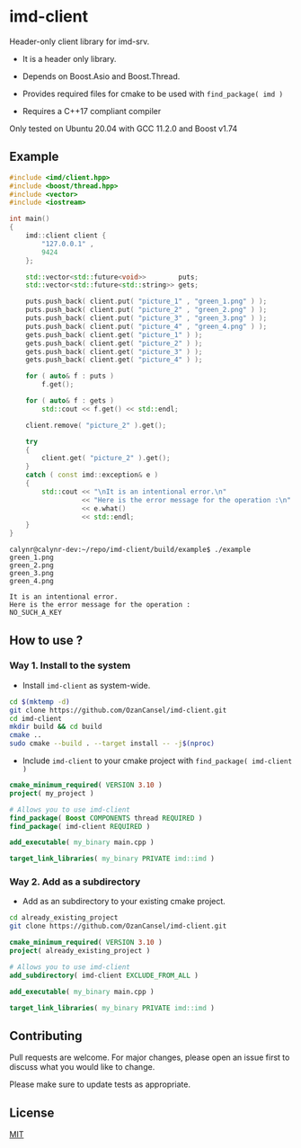 # imd-client
Header-only client library for imd-srv.

- It is a header only library.

- Depends on Boost.Asio and Boost.Thread.

- Provides required files for cmake to be used with `find_package( imd )`

- Requires a C++17 compliant compiler

Only tested on Ubuntu 20.04 with GCC 11.2.0 and Boost v1.74

## Example

``` C++
#include <imd/client.hpp>
#include <boost/thread.hpp>
#include <vector>
#include <iostream>

int main()
{
    imd::client client {
        "127.0.0.1" ,
        9424
    };

    std::vector<std::future<void>>        puts;
    std::vector<std::future<std::string>> gets;

    puts.push_back( client.put( "picture_1" , "green_1.png" ) );
    puts.push_back( client.put( "picture_2" , "green_2.png" ) );
    puts.push_back( client.put( "picture_3" , "green_3.png" ) );
    puts.push_back( client.put( "picture_4" , "green_4.png" ) );
    gets.push_back( client.get( "picture_1" ) );
    gets.push_back( client.get( "picture_2" ) );
    gets.push_back( client.get( "picture_3" ) );
    gets.push_back( client.get( "picture_4" ) );

    for ( auto& f : puts )
        f.get();

    for ( auto& f : gets )
        std::cout << f.get() << std::endl;

    client.remove( "picture_2" ).get();

    try
    {
        client.get( "picture_2" ).get();
    }
    catch ( const imd::exception& e )
    {
        std::cout << "\nIt is an intentional error.\n"
                  << "Here is the error message for the operation :\n"
                  << e.what()
                  << std::endl;
    }
}
```

```console
calynr@calynr-dev:~/repo/imd-client/build/example$ ./example 
green_1.png
green_2.png
green_3.png
green_4.png

It is an intentional error.
Here is the error message for the operation :
NO_SUCH_A_KEY
```

## How to use ?
### Way 1. Install to the system
- Install `imd-client` as system-wide.
```bash
cd $(mktemp -d)
git clone https://github.com/OzanCansel/imd-client.git
cd imd-client
mkdir build && cd build
cmake ..
sudo cmake --build . --target install -- -j$(nproc)
```

- Include `imd-client` to your cmake project with `find_package( imd-client )`
``` cmake
cmake_minimum_required( VERSION 3.10 )
project( my_project )

# Allows you to use imd-client
find_package( Boost COMPONENTS thread REQUIRED )
find_package( imd-client REQUIRED )

add_executable( my_binary main.cpp )

target_link_libraries( my_binary PRIVATE imd::imd )
```

### Way 2. Add as a subdirectory
- Add as an subdirectory to your existing cmake project.

```bash
cd already_existing_project
git clone https://github.com/OzanCansel/imd-client.git
```
``` cmake
cmake_minimum_required( VERSION 3.10 )
project( already_existing_project )

# Allows you to use imd-client
add_subdirectory( imd-client EXCLUDE_FROM_ALL )

add_executable( my_binary main.cpp )

target_link_libraries( my_binary PRIVATE imd::imd )
```

## Contributing
Pull requests are welcome. For major changes, please open an issue first to discuss what you would like to change.

Please make sure to update tests as appropriate.

## License
[MIT](https://raw.githubusercontent.com/OzanCansel/imd-client/master/LICENSE)

